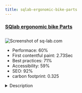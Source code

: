 ```yaml
---
title: sqlab-ergonomic-bike-parts
---
```


<div style="height: 3rem">
  <a href="https://www.sq-lab.com"><h3>SQlab ergonomic bike Parts</h3></a>
</div>
<img loading="lazy" src="/images/thumbs/sq-lab.com.jpg" alt="Screenshot of sq-lab.com" />
<ul>
  <li>Performace: 60%</li>
  <li>
    First contentful paint:
    2.73Sec
  </li>
  <li>Best practices: 71%</li>
  <li>Accessibility: 59%</li>
  <li>SEO: 92%</li>
  <li>carbon footprint: 0.325</li>
</ul>
<details>
  <summary>Description</summary>
  <p>For every Bike enthusiast who wants to get more permance through ergonomicaly perfect bike parts. It has a shop and a dealer locator built in. an event management and a video and news modul included. Its available in german and in us-englishJoomla 3.6.5 and JCE editor with the Yooeat Theeme from yootheme.</p>
</details>

